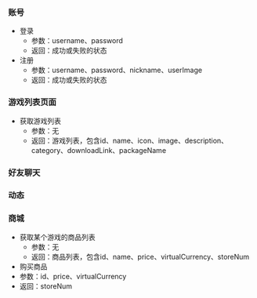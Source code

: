 ### 账号
- 登录
  - 参数：username、password
  - 返回：成功或失败的状态
- 注册
  - 参数：username、password、nickname、userImage
  - 返回：成功或失败的状态
 
### 游戏列表页面
- 获取游戏列表
  - 参数：无
  - 返回：游戏列表，包含id、name、icon、image、description、category、downloadLink、packageName

### 好友聊天

### 动态

### 商城
- 获取某个游戏的商品列表
  - 参数：无
  - 返回：商品列表，包含id、name、price、virtualCurrency、storeNum
- 购买商品
 - 参数：id、price、virtualCurrency
 - 返回：storeNum


